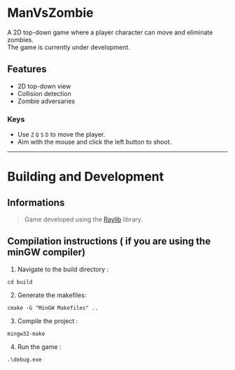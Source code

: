 # ManVsZombie

A 2D top-down game where a player character can move and eliminate zombies.   
The game is currently under development.

## Features
- 2D top-down view 
- Collision detection
- Zombie adversaries

### Keys
- Use `Z` `Q` `S` `D` to move the player.
- Aim with the mouse and click the left button to shoot.

---

# Building and Development

## Informations
> Game developed using the [Raylib](https://www.raylib.com/) library.

## Compilation instructions ( if you are using the minGW compiler)

1. Navigate to the build directory : 
```
cd build 
```

2. Generate the makefiles:
```
cmake -G "MinGW Makefiles" ..
```

3. Compile the project :   
``` 
mingw32-make 
```

4. Run the game :   
```
.\debug.exe
```
